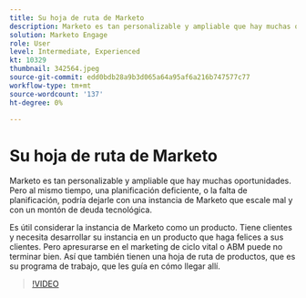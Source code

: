 ```yaml
---
title: Su hoja de ruta de Marketo
description: Marketo es tan personalizable y ampliable que hay muchas oportunidades. Pero al mismo tiempo, una planificación deficiente, o la falta de planificación, podría dejarle con... (Las descripciones deben tener entre 60 y 160 caracteres)
solution: Marketo Engage
role: User
level: Intermediate, Experienced
kt: 10329
thumbnail: 342564.jpeg
source-git-commit: edd0bdb28a9b3d065a64a95af6a216b747577c77
workflow-type: tm+mt
source-wordcount: '137'
ht-degree: 0%

---
```


# Su hoja de ruta de Marketo

Marketo es tan personalizable y ampliable que hay muchas oportunidades. Pero al mismo tiempo, una planificación deficiente, o la falta de planificación, podría dejarle con una instancia de Marketo que escale mal y con un montón de deuda tecnológica.

Es útil considerar la instancia de Marketo como un producto. Tiene clientes y necesita desarrollar su instancia en un producto que haga felices a sus clientes. Pero apresurarse en el marketing de ciclo vital o ABM puede no terminar bien. Así que también tienen una hoja de ruta de productos, que es su programa de trabajo, que les guía en cómo llegar allí.

>[!VIDEO](https://video.tv.adobe.com/v/342564/?quality=12&learn=on)
